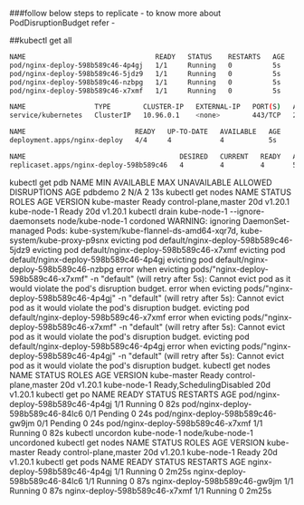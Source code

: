 ###follow below steps to replicate - to know more about PodDisruptionBudget refer -

##kubectl get all
```bash
NAME                                READY   STATUS    RESTARTS   AGE
pod/nginx-deploy-598b589c46-4p4gj   1/1     Running   0          5s
pod/nginx-deploy-598b589c46-5jdz9   1/1     Running   0          5s
pod/nginx-deploy-598b589c46-nzbpg   1/1     Running   0          5s
pod/nginx-deploy-598b589c46-x7xmf   1/1     Running   0          5s

NAME                 TYPE        CLUSTER-IP   EXTERNAL-IP   PORT(S)   AGE
service/kubernetes   ClusterIP   10.96.0.1    <none>        443/TCP   20d

NAME                           READY   UP-TO-DATE   AVAILABLE   AGE
deployment.apps/nginx-deploy   4/4     4            4           5s

NAME                                      DESIRED   CURRENT   READY   AGE
replicaset.apps/nginx-deploy-598b589c46   4         4         4       5s
```
kubectl get pdb
NAME      MIN AVAILABLE   MAX UNAVAILABLE   ALLOWED DISRUPTIONS   AGE
pdbdemo   2               N/A               2                     13s
kubectl get nodes
NAME          STATUS   ROLES                  AGE   VERSION
kube-master   Ready    control-plane,master   20d   v1.20.1
kube-node-1   Ready    <none>                 20d   v1.20.1
kubectl drain kube-node-1 --ignore-daemonsets
node/kube-node-1 cordoned
WARNING: ignoring DaemonSet-managed Pods: kube-system/kube-flannel-ds-amd64-xqr7d, kube-system/kube-proxy-p9snx
evicting pod default/nginx-deploy-598b589c46-5jdz9
evicting pod default/nginx-deploy-598b589c46-x7xmf
evicting pod default/nginx-deploy-598b589c46-4p4gj
evicting pod default/nginx-deploy-598b589c46-nzbpg
error when evicting pods/"nginx-deploy-598b589c46-x7xmf" -n "default" (will retry after 5s): Cannot evict pod as it would violate the pod's disruption budget.
error when evicting pods/"nginx-deploy-598b589c46-4p4gj" -n "default" (will retry after 5s): Cannot evict pod as it would violate the pod's disruption budget.
evicting pod default/nginx-deploy-598b589c46-x7xmf
error when evicting pods/"nginx-deploy-598b589c46-x7xmf" -n "default" (will retry after 5s): Cannot evict pod as it would violate the pod's disruption budget.
evicting pod default/nginx-deploy-598b589c46-4p4gj
error when evicting pods/"nginx-deploy-598b589c46-4p4gj" -n "default" (will retry after 5s): Cannot evict pod as it would violate the pod's disruption budget.
kubectl get nodes
NAME          STATUS                     ROLES                  AGE   VERSION
kube-master   Ready                      control-plane,master   20d   v1.20.1
kube-node-1   Ready,SchedulingDisabled   <none>                 20d   v1.20.1
kubectl get po
NAME                                READY   STATUS    RESTARTS   AGE
pod/nginx-deploy-598b589c46-4p4gj   1/1     Running   0          82s
pod/nginx-deploy-598b589c46-84lc6   0/1     Pending   0          24s
pod/nginx-deploy-598b589c46-gw9jm   0/1     Pending   0          24s
pod/nginx-deploy-598b589c46-x7xmf   1/1     Running   0          82s
kubectl uncordon kube-node-1
node/kube-node-1 uncordoned
kubectl get nodes
NAME          STATUS   ROLES                  AGE   VERSION
kube-master   Ready    control-plane,master   20d   v1.20.1
kube-node-1   Ready    <none>                 20d   v1.20.1
kubectl get pods
NAME                            READY   STATUS    RESTARTS   AGE
nginx-deploy-598b589c46-4p4gj   1/1     Running   0          2m25s
nginx-deploy-598b589c46-84lc6   1/1     Running   0          87s
nginx-deploy-598b589c46-gw9jm   1/1     Running   0          87s
nginx-deploy-598b589c46-x7xmf   1/1     Running   0          2m25s

